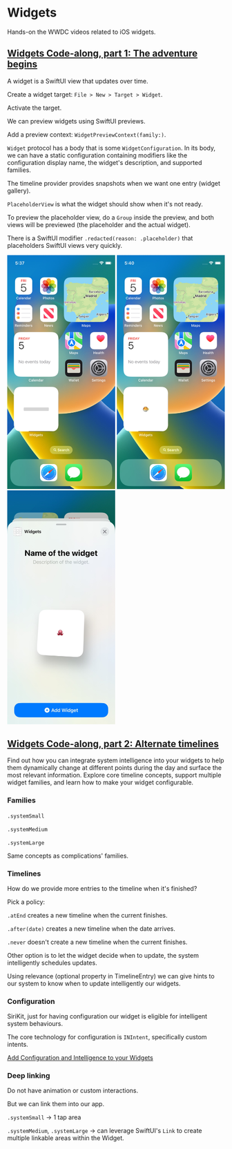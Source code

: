 # Widgets

Hands-on the WWDC videos related to iOS widgets.

## [Widgets Code-along, part 1: The adventure begins](https://developer.apple.com/videos/play/wwdc2020/10034/)

A widget is a SwiftUI view that updates over time.

Create a widget target: `File > New > Target > Widget`.

Activate the target.

We can preview widgets using SwiftUI previews.

Add a preview context: `WidgetPreviewContext(family:)`.

`Widget` protocol has a body that is some `WidgetConfiguration`. In its body, we can have a static configuration containing modifiers like the configuration display name, the widget's description, and supported families.

The timeline provider provides snapshots when we want one entry (widget gallery).

`PlaceholderView` is what the widget should show when it's not ready.

To preview the placeholder view, do a `Group` inside the preview, and both views will be previewed (the placeholder and the actual widget).

There is a SwiftUI modifier `.redacted(reason: .placeholder)` that placeholders SwiftUI views very quickly.

<img src="./screenshots/placeholder.jpg" class="center" width="250"> <img src="./screenshots/widget.jpg" class="center" width="250"> <img src="./screenshots/snapshot.jpg" class="center" width="250">

## [Widgets Code-along, part 2: Alternate timelines](https://developer.apple.com/videos/play/wwdc2020/10035/)

Find out how you can integrate system intelligence into your widgets to help them dynamically change at different points during the day and surface the most relevant information. Explore core timeline concepts, support multiple widget families, and learn how to make your widget configurable.

### Families

`.systemSmall`

`.systemMedium`

`.systemLarge`

Same concepts as complications' families.

### Timelines

How do we provide more entries to the timeline when it's finished?

Pick a policy: 

`.atEnd` creates a new timeline when the current finishes.

`.after(date)` creates a new timeline when the date arrives.

`.never` doesn't create a new timeline when the current finishes.

Other option is to let the widget decide when to update, the system intelligently schedules updates.

Using relevance (optional property in TimelineEntry) we can give hints to our system to know when to update intelligently our widgets.

### Configuration

SiriKit, just for having configuration our widget is eligible for intelligent system behaviours.

The core technology for configuration is `INIntent`, specifically custom intents.

[Add Configuration and Intelligence to your Widgets](https://developer.apple.com/videos/play/wwdc2020/10194/)

### Deep linking

Do not have animation or custom interactions.

But we can link them into our app.

`.systemSmall` -> 1 tap area

`.systemMedium`, `.systemLarge` -> can leverage SwiftUI's `Link` to create multiple linkable areas within the Widget.













































